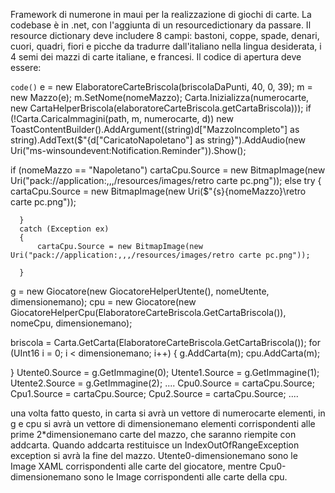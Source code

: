 Framework di numerone in maui per la realizzazione di giochi di carte.
La codebase è in .net, con l'aggiunta di un resourcedictionary da passare.
Il resource dictionary deve includere 8 campi: bastoni, coppe, spade, denari, cuori, quadri, fiori e picche da tradurre dall'italiano nella lingua desiderata, i 4 semi dei mazzi di carte italiane, e francesi.
Il codice di apertura deve essere:

`code()`
  e = new ElaboratoreCarteBriscola(briscolaDaPunti, 40, 0, 39);
  m = new Mazzo(e);
  m.SetNome(nomeMazzo);
  Carta.Inizializza(numerocarte, new CartaHelperBriscola(elaboratoreCarteBriscola.getCartaBriscola)));
 if (!Carta.CaricaImmagini(path, m, numerocarte, d))
      new ToastContentBuilder().AddArgument((string)d["MazzoIncompleto"] as string).AddText($"{d["CaricatoNapoletano"] as string}").AddAudio(new Uri("ms-winsoundevent:Notification.Reminder")).Show();

  if (nomeMazzo == "Napoletano")
      cartaCpu.Source = new BitmapImage(new Uri("pack://application:,,,/resources/images/retro carte pc.png"));
  else
      try
      {
          cartaCpu.Source = new BitmapImage(new Uri($"{s}{nomeMazzo}\\retro carte pc.png"));

      }
      catch (Exception ex)
      {
          cartaCpu.Source = new BitmapImage(new Uri("pack://application:,,,/resources/images/retro carte pc.png"));

      }

  g = new Giocatore(new GiocatoreHelperUtente(), nomeUtente, dimensionemano);
  cpu = new Giocatore(new GiocatoreHelperCpu(ElaboratoreCarteBriscola.GetCartaBriscola()), nomeCpu, dimensionemano);

  briscola = Carta.GetCarta(ElaboratoreCarteBriscola.GetCartaBriscola());
  for (UInt16 i = 0; i < dimensionemano; i++)
  {
      g.AddCarta(m);
      cpu.AddCarta(m);

  }
    Utente0.Source = g.GetImmagine(0);
    Utente1.Source = g.GetImmagine(1);
    Utente2.Source = g.GetImmagine(2);
    ....
    Cpu0.Source = cartaCpu.Source;
    Cpu1.Source = cartaCpu.Source;
    Cpu2.Source = cartaCpu.Source;
    ....

una volta fatto questo, in carta si avrà un vettore di numerocarte elementi, in g e cpu si avrà un vettore di dimensionemano elementi corrispondenti alle prime 2*dimensionemano carte del mazzo, 
che saranno riempite con addcarta.
Quando addcarta restituisce un IndexOutOfRangeException exception si avrà la fine del mazzo.
Utente0-dimensionemano sono le Image XAML corrispondenti alle carte del giocatore, mentre Cpu0-dimensionemano sono le Image corrispondenti alle carte della cpu.
